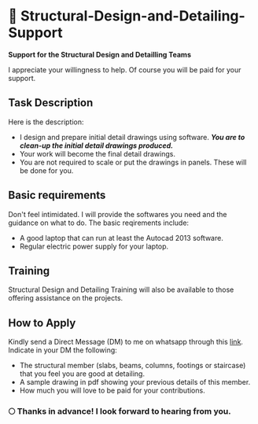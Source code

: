 # 📔 Structural-Design-and-Detailing-Support
**Support for the Structural Design and Detailling Teams**<br>

I appreciate your willingness to help. Of course you will be paid for your support.

## Task Description
Here is the description:<br>

- I design and prepare initial detail drawings using software. _**You are to clean-up the initial detail drawings produced.**_<br>
- Your work will become the final detail drawings.<br>
- You are not required to scale or put the drawings in panels. These will be done for you.<br>

## Basic requirements
Don't feel intimidated. I will provide the softwares you need and the guidance on what to do. The basic reqirements include:
- A good laptop that can run at least the Autocad 2013 software.
- Regular electric power supply for your laptop.

## Training
Structural Design and Detailing Training will also be available to those offering assistance on the projects.

## How to Apply
Kindly send a Direct Message (DM) to me on whatsapp through this <a target="_blank" href="https://wa.me/message/SNSWEC3U4E3XK1">link</a>.
Indicate in your DM the following:

- The structural member (slabs, beams, columns, footings or staircase) that you feel you are good at detailing.
- A sample drawing in pdf showing your previous details of this member.
- How much you will love to be paid for your contributions.<br>

### 🌕 Thanks in advance! I look forward to hearing from you.

